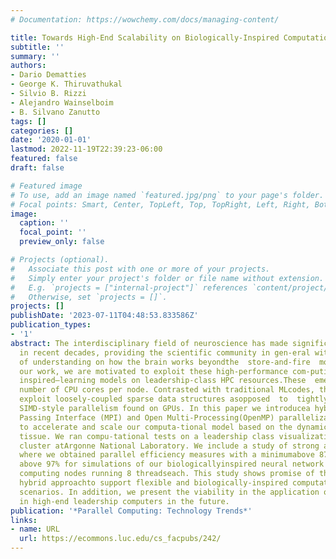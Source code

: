 ```yaml
---
# Documentation: https://wowchemy.com/docs/managing-content/

title: Towards High-End Scalability on Biologically-Inspired Computational ModelsAuthors
subtitle: ''
summary: ''
authors:
- Dario Dematties
- George K. Thiruvathukal
- Silvio B. Rizzi
- Alejandro Wainselboim
- B. Silvano Zanutto
tags: []
categories: []
date: '2020-01-01'
lastmod: 2022-11-19T22:39:23-06:00
featured: false
draft: false

# Featured image
# To use, add an image named `featured.jpg/png` to your page's folder.
# Focal points: Smart, Center, TopLeft, Top, TopRight, Left, Right, BottomLeft, Bottom, BottomRight.
image:
  caption: ''
  focal_point: ''
  preview_only: false

# Projects (optional).
#   Associate this post with one or more of your projects.
#   Simply enter your project's folder or file name without extension.
#   E.g. `projects = ["internal-project"]` references `content/project/deep-learning/index.md`.
#   Otherwise, set `projects = []`.
projects: []
publishDate: '2023-07-11T04:48:53.833586Z'
publication_types:
- '1'
abstract: The interdisciplinary field of neuroscience has made significantprogress
  in recent decades, providing the scientific community in gen-eral with a new level
  of understanding on how the brain works beyondthe  store-and-fire  model  found  in  traditional  neural  networks.  Mean-while,  Machine  Learning  (ML)  based  on  established  models  has  seena  surge  of  interest  in  the  High  Performance  Computing  (HPC)  com-munity,  especially  through  the  use  of  high-end  accelerators,  such  asGraphical  Processing  Units  (GPUs),  including  HPC  clusters  of  same.In
  our work, we are motivated to exploit these high-performance com-puting  developments  and  understand  the  scaling  challenges  for  new–biologically
  inspired–learning models on leadership-class HPC resources.These  emerging  models  feature  sparse  and  random  connectivity  pro-files  that  map  to  more  loosely-coupled  parallel  architectures  with  alarge
  number of CPU cores per node. Contrasted with traditional MLcodes, these methods
  exploit loosely-coupled sparse data structures asopposed  to  tightly-coupled  dense  matrix  computations,  which  benefitfrom
  SIMD-style parallelism found on GPUs. In this paper we introducea hybrid Message
  Passing Interface (MPI) and Open Multi-Processing(OpenMP) parallelization scheme
  to accelerate and scale our computa-tional model based on the dynamics of cortical
  tissue. We ran compu-tational tests on a leadership class visualization and analysis
  cluster atArgonne National Laboratory. We include a study of strong and weakscaling,
  where we obtained parallel efficiency measures with a minimumabove 87% and a maximum
  above 97% for simulations of our biologicallyinspired neural network on up to 64
  computing nodes running 8 threadseach. This study shows promise of the MPI+OpenMP
  hybrid approachto support flexible and biologically-inspired computational experimen-tal
  scenarios. In addition, we present the viability in the application ofthese strategies
  in high-end leadership computers in the future.
publication: '*Parallel Computing: Technology Trends*'
links:
- name: URL
  url: https://ecommons.luc.edu/cs_facpubs/242/
---
```

